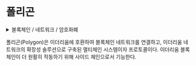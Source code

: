# 폴리곤

<details>

<summary>블록체인 / 네트워크 / 암호화폐</summary>



</details>

폴리곤(Polygon)은 이더리움에 호환하여 블록체인 네트워크를 연결하고, 이더리움 네트워크의 확장성 솔루션으로 구축된 멀티체인 시스템이자 프로토콜이다. 이더리움 블록체인이 더 원활히 작동하기 위해 사이드 체인으로서 기능한다.
